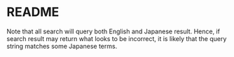 # README
Note that all search will query both English and Japanese result. Hence, if search result may return what looks to be incorrect, it is likely that the query string matches some Japanese terms. 